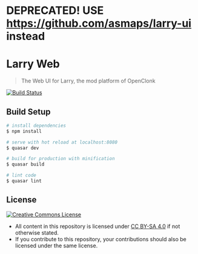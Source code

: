# DEPRECATED! USE https://github.com/asmaps/larry-ui instead





# Larry Web

> The Web UI for Larry, the mod platform of OpenClonk

[![Build
Status](https://travis-ci.org/asmaps/larry-quasar-ui.svg?branch=master)](https://travis-ci.org/asmaps/larry-quasar-ui)

## Build Setup

``` bash
# install dependencies
$ npm install

# serve with hot reload at localhost:8080
$ quasar dev

# build for production with minification
$ quasar build

# lint code
$ quasar lint
```


## License

<a rel="license" href="http://creativecommons.org/licenses/by-sa/4.0/"><img alt="Creative Commons License" style="border-width:0" src="http://i.creativecommons.org/l/by-sa/4.0/88x31.png" /></a>
* All content in this repository is licensed under [CC BY-SA 4.0](http://creativecommons.org/licenses/by-sa/4.0/) if not otherwise stated.
* If you contribute to this repository, your contributions should also be licensed under the same license.
